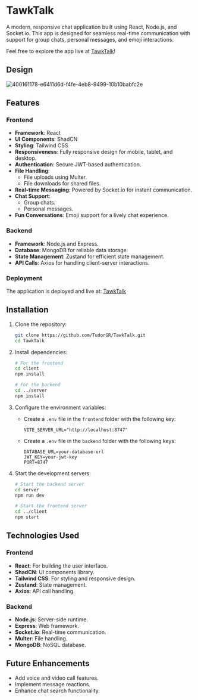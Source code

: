 # TawkTalk

A modern, responsive chat application built using React, Node.js, and Socket.io. This app is designed for seamless real-time communication with support for group chats, personal messages, and emoji interactions.

Feel free to explore the app live at [TawkTalk](https://tawktalk.onrender.com/)!

## Design

![400161178-e6411d6d-f4fe-4eb8-9499-10b10babfc2e](https://github.com/user-attachments/assets/7a5d14e8-a66e-4976-9567-ac36c346491e)

## Features

### Frontend

- **Framework**: React
- **UI Components**: ShadCN
- **Styling**: Tailwind CSS
- **Responsiveness**: Fully responsive design for mobile, tablet, and desktop.
- **Authentication**: Secure JWT-based authentication.
- **File Handling**:
  - File uploads using Multer.
  - File downloads for shared files.
- **Real-time Messaging**: Powered by Socket.io for instant communication.
- **Chat Support**:
  - Group chats.
  - Personal messages.
- **Fun Conversations**: Emoji support for a lively chat experience.

### Backend

- **Framework**: Node.js and Express.
- **Database**: MongoDB for reliable data storage.
- **State Management**: Zustand for efficient state management.
- **API Calls**: Axios for handling client-server interactions.

### Deployment

The application is deployed and live at: [TawkTalk](https://tawktalk.onrender.com/)

## Installation

1. Clone the repository:

   ```bash
   git clone https://github.com/TudorGR/TawkTalk.git
   cd TawkTalk
   ```

2. Install dependencies:

   ```bash
   # For the frontend
   cd client
   npm install

   # For the backend
   cd ../server
   npm install
   ```

3. Configure the environment variables:

   - Create a `.env` file in the `frontend` folder with the following key:
     ```env
     VITE_SERVER_URL="http://localhost:8747"
     ```
   - Create a `.env` file in the `backend` folder with the following keys:
     ```env
     DATABASE_URL=your-database-url
     JWT_KEY=your-jwt-key
     PORT=8747
     ```

4. Start the development servers:

   ```bash
   # Start the backend server
   cd server
   npm run dev

   # Start the frontend server
   cd ../client
   npm start
   ```

## Technologies Used

### Frontend

- **React**: For building the user interface.
- **ShadCN**: UI components library.
- **Tailwind CSS**: For styling and responsive design.
- **Zustand**: State management.
- **Axios**: API call handling.

### Backend

- **Node.js**: Server-side runtime.
- **Express**: Web framework.
- **Socket.io**: Real-time communication.
- **Multer**: File handling.
- **MongoDB**: NoSQL database.

## Future Enhancements

- Add voice and video call features.
- Implement message reactions.
- Enhance chat search functionality.

